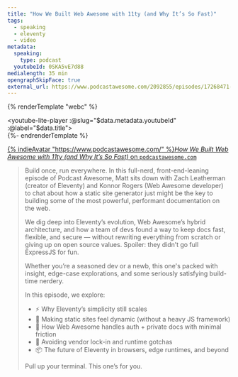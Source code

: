 ```yaml
---
title: "How We Built Web Awesome with 11ty (and Why It’s So Fast)"
tags:
  - speaking
  - eleventy
  - video
metadata:
  speaking:
    type: podcast
  youtubeId: 0SKA5vE7d88
medialength: 35 min
opengraphSkipFace: true
external_url: https://www.podcastawesome.com/2092855/episodes/17268471-how-we-built-web-awesome-with-11ty-and-why-it-s-so-fast
---
```

{% renderTemplate "webc" %}<div><youtube-lite-player :@slug="$data.metadata.youtubeId" :@label="$data.title"></youtube-lite-player></div>{%- endrenderTemplate %}

[{% indieAvatar "https://www.podcastawesome.com/" %}_How We Built Web Awesome with 11ty (and Why It’s So Fast)_ on `podcastawesome.com`](https://www.podcastawesome.com/2092855/episodes/17268471-how-we-built-web-awesome-with-11ty-and-why-it-s-so-fast)

> Build once, run everywhere.
> In this full-nerd, front-end-leaning episode of Podcast Awesome, Matt sits down with Zach Leatherman (creator of Eleventy) and Konnor Rogers (Web Awesome developer) to chat about how a static site generator just might be the key to building some of the most powerful, performant documentation on the web.
>
> We dig deep into Eleventy’s evolution, Web Awesome’s hybrid architecture, and how a team of devs found a way to keep docs fast, flexible, and secure — without rewriting everything from scratch or giving up on open source values. Spoiler: they didn’t go full ExpressJS for fun.
>
> Whether you’re a seasoned dev or a newb, this one's packed with insight, edge-case explorations, and some seriously satisfying build-time nerdery.
>
> In this episode, we explore:
> - ⚡️ Why Eleventy’s simplicity still scales
> - 🧠 Making static sites feel dynamic (without a heavy JS framework)
> - 🔐 How Web Awesome handles auth + private docs with minimal friction
> - 🚫 Avoiding vendor lock-in and runtime gotchas
> - 📦 The future of Eleventy in browsers, edge runtimes, and beyond
>
> Pull up your terminal. This one’s for you.

